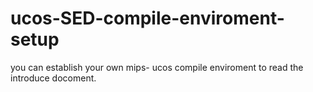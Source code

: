 # ucos-SED-compile-enviroment-setup

you can establish your own mips- ucos compile enviroment to read the introduce docoment.
